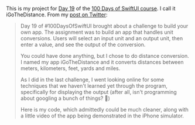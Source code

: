 This is my project for [Day 19](https://www.hackingwithswift.com/100/swiftui/19) of the [100 Days of SwiftUI course](https://www.hackingwithswift.com/100/swiftui/). I call it iGoTheDistance. From my [post on Twitter](https://x.com/thephdude/status/1764820379275575532): 

> Day 19 of #100DaysOfSwiftUI brought about a challenge to build your own app. The assignment was to build an app that handles unit conversions. Users will select an input unit and an output unit, then enter a value, and see the output of the conversion.
> 
> You could have done anything, but I chose to do distance conversion. I named my app iGoTheDistance and it converts distances between meters, kilometers, feet, yards and miles.
> 
> As I did in the last challenge, I went looking online for some techniques that we haven't learned yet through the program, specifically for displaying the output (after all, isn't programming about googling a bunch of things? 🤣)
> 
> Here is my code, which admittedly could be much cleaner, along with a little video of the app being demonstrated in the iPhone simulator.
